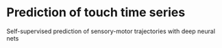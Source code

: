 # Prediction of touch time series
Self-supervised prediction of sensory-motor trajectories with deep neural nets

